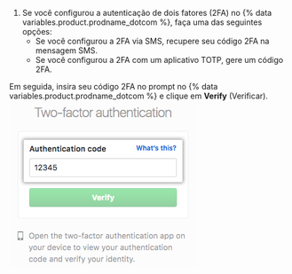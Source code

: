 1. Se você configurou a autenticação de dois fatores (2FA) no {% data variables.product.prodname_dotcom %}, faça uma das seguintes opções:
    - Se você configurou a 2FA via SMS, recupere seu código 2FA na mensagem SMS.
    - Se você configurou a 2FA com um aplicativo TOTP, gere um código 2FA.

  Em seguida, insira seu código 2FA no prompt no {% data variables.product.prodname_dotcom %} e clique em **Verify** (Verificar). ![Campo de autenticação do código 2FA](/assets/images/help/desktop/2fa-code-field.png)

